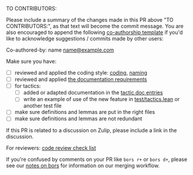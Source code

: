 TO CONTRIBUTORS:

Please include a summary of the changes made in this PR above "TO CONTRIBUTORS:", as
that text will become the commit message. You are also encouraged to append the following
[co-authorship template](https://help.github.com/en/github/committing-changes-to-your-project/creating-a-commit-with-multiple-authors)
if you'd like to acknowledge suggestions / commits made by other users:

Co-authored-by: name <name@example.com>

Make sure you have:

  * [ ] reviewed and applied the coding style: [coding](https://github.com/leanprover-community/mathlib/blob/master/docs/contribute/style.md), [naming](https://github.com/leanprover-community/mathlib/blob/master/docs/contribute/naming.md)
  * [ ] reviewed and applied [the documentation requirements](https://github.com/leanprover-community/mathlib/blob/master/docs/contribute/doc.md)
  * [ ] for tactics:
     * [ ] added or adapted documentation in the [tactic doc entries](https://github.com/leanprover-community/mathlib/blob/master/docs/contribute/doc.md#tactic-doc-entries)
     * [ ] write an example of use of the new feature in [test/tactics.lean](https://github.com/leanprover-community/mathlib/blob/master/test/tactics.lean) or another test file
  * [ ] make sure definitions and lemmas are put in the right files
  * [ ] make sure definitions and lemmas are not redundant

If this PR is related to a discussion on Zulip, please include a link in the discussion.

For reviewers: [code review check list](https://github.com/leanprover-community/mathlib/blob/master/docs/contribute/code-review.md)

If you're confused by comments on your PR like `bors r+` or `bors d+`, please see our
[notes on bors](https://github.com/leanprover-community/mathlib/blob/master/docs/contribute/bors.md)
for information on our merging workflow.

